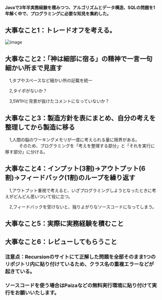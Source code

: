 #### Javaで3年半実務経験を積みつつ、アルゴリズムとデータ構造、SQLの問題を1年解く中で、プログラミングに必要な知見を集約した。

## 大事なこと1：トレードオフを考える。
![image](https://github.com/hiroto114/Recursion_Java_ProblemsList/assets/147373496/fe15e3e2-6fbe-47d3-9f2e-0ac09cb07827)

## 大事なこと2：「神は細部に宿る」の精神で一言一句細かい所まで見直す
　1,タブやスペースなど細かい所の記載を統一

　2,タイポがないか？

　3,5W1Hと背景が抜けたコメントになっていないか？

## 大事なこと3：製造方針を表にまとめ、自分の考えを整理してから製造に移る
　1,人間の脳のワーキングメモリが一度に考えられる量に限界がある。
 　 
　　そのため、プログラミングを「考えを整理する部分」と「それを実行に移す部分」に分ける。

## 大事なこと4：インプット(3割)→アウトプット(6割)→フィードバック(1割)のループを繰り返す
　1,アウトプット重視で考えると、いざプログラミングしようとなったときに考えがどんどん思いついて役に立つ。

　2,フィードバックを受けないと、独りよがりなソースコードになってしまう。

## 大事なこと5：実際に実務経験を積むこと

## 大事なこと6：レビューしてもらうこと

### 注意点：Recursionのサイトにて正解した問題を全部そのまま1つのリポジトリ内に貼り付けているため、クラス名の重複エラーなどが起きている。
### ソースコードを使う場合はPaizaなどの無料実行環境に貼り付けて実行をお願いいたします。
